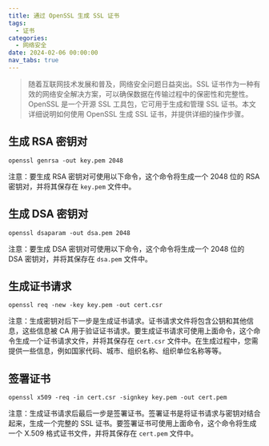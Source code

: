 ```yaml
---
title: 通过 OpenSSL 生成 SSL 证书
tags:
  - 证书
categories:
  - 网络安全
date: 2024-02-06 00:00:00
nav_tabs: true
---
```


> 随着互联网技术发展和普及，网络安全问题日益突出。SSL 证书作为一种有效的网络安全解决方案，可以确保数据在传输过程中的保密性和完整性。OpenSSL 是一个开源 SSL 工具包，它可用于生成和管理 SSL 证书。本文详细说明如何使用 OpenSSL 生成 SSL 证书，并提供详细的操作步骤。

<!-- more -->

## 生成 RSA 密钥对

```
openssl genrsa -out key.pem 2048
```

注意：要生成 RSA 密钥对可使用以下命令，这个命令将生成一个 2048 位的 RSA 密钥对，并将其保存在 `key.pem` 文件中。

## 生成 DSA 密钥对

```
openssl dsaparam -out dsa.pem 2048
```

注意：要生成 DSA 密钥对可使用以下命令，这个命令将生成一个 2048 位的 DSA 密钥对，并将其保存在 `dsa.pem` 文件中。

## 生成证书请求

```
openssl req -new -key key.pem -out cert.csr
```

注意：生成密钥对后下一步是生成证书请求。证书请求文件将包含公钥和其他信息，这些信息被 CA 用于验证证书请求。要生成证书请求可使用上面命令，这个命令生成一个证书请求文件，并将其保存在 `cert.csr` 文件中。在生成过程中，您需提供一些信息，例如国家代码、城市、组织名称、组织单位名称等等。

## 签署证书

```
openssl x509 -req -in cert.csr -signkey key.pem -out cert.pem
```

注意：生成证书请求后最后一步是签署证书。签署证书是将证书请求与密钥对结合起来，生成一个完整的 SSL 证书。要签署证书可使用上面命令，这个命令将生成一个 X.509 格式证书文件，并将其保存在 `cert.pem` 文件中。